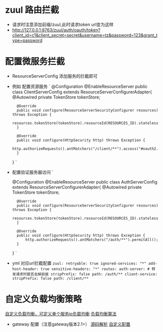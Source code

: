# zuul 路由拦截
* 请求时注意添加前缀/zuul,此时请求token url变为这样
* http://127.0.0.1:8763/zuul/auth/oauth/token?client_id=c1&client_secret=secret&username=tz&password=123&grant_type=password

# 配置微服务拦截
* ResourceServerConfig 添加服务的拦截即可
* 例如 配置资源服务
`
   @Configuration
    @EnableResourceServer
    public class ClientServerConfig extends ResourceServerConfigurerAdapter{
        @Autowired
        private TokenStore tokenStore;

        @Override
        public void configure(ResourceServerSecurityConfigurer resources) throws Exception {
            resources.tokenStore(tokenStore).resourceId(RESOURCES_ID).stateless(true);
        }

        @Override
        public void configure(HttpSecurity http) throws Exception {
            http.authorizeRequests().antMatchers("/client/**").access("#oauth2.hasScope('ROLE_API')");
        }
    }
`
* 配置验证服务器访问
`

    @Configuration
    @EnableResourceServer
    public class AuthServerConfig extends ResourceServerConfigurerAdapter{
        @Autowired
        private TokenStore tokenStore;

        @Override
        public void configure(ResourceServerSecurityConfigurer resources) throws Exception {
            resources.tokenStore(tokenStore).resourceId(RESOURCES_ID).stateless(true);
        }

        @Override
        public void configure(HttpSecurity http) throws Exception {
            http.authorizeRequests().antMatchers("/auth/**").permitAll();
        }
    }
`
* yml 对应url拦截配置
`
zuul:
  retryable: true
  ignored-services: "*"
  add-host-header: true
  sensitive-headers: "*"
  routes:
    auth-server:
      # 转发请求时是否去掉前缀
      stripPrefix: false
      path: /auth/**
    client-service:
      stripPrefix: false
      path: /client/**
`
# 自定义负载均衡策略
 [自定义负载均衡，可定义单个服务ip负载均衡](https://blog.csdn.net/ypp91zr/article/details/88312708)
 [负载均衡算法](https://blog.csdn.net/ypp91zr/article/details/88270403)
 * gateway 配置（注意gateway版本2.1+）
 [源码解析](http://www.ranxiao.top/2019/06/20/spring-cloud-gateway-default-load-balancer-rule/)
 [自定义配置](https://www.cnblogs.com/wgslucky/p/10537561.html)
 